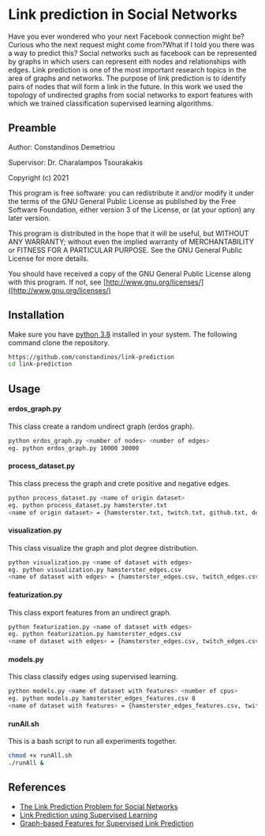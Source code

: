 Link prediction in Social Networks
================

Have you ever wondered who your next Facebook connection might be? Curious who the next request might come from?What if I told you there was a way to predict this? Social networks such as facebook can be represented by graphs in which users can represent eith nodes and relationships with edges. Link prediction is one of the most important research topics in the area of graphs and networks. The purpose of link prediction is to identify pairs of nodes that will form a link in the future. In this work we used the topology of undirected graphs from social networks to export features with which we trained classification supervised learning algorithms.

Preamble
---

Author: Constandinos Demetriou

Supervisor: Dr. Charalampos Tsourakakis

Copyright (c) 2021

This program is free software: you can redistribute it and/or modify it under the terms of the GNU General Public
License as published by the Free Software Foundation, either version 3 of the License, or (at your option) any later
version.

This program is distributed in the hope that it will be useful, but WITHOUT ANY WARRANTY; without even the implied
warranty of MERCHANTABILITY or FITNESS FOR A PARTICULAR PURPOSE. See the GNU General Public License for more details.

You should have received a copy of the GNU General Public License along with this program.
If not, see [http://www.gnu.org/licenses/]([http://www.gnu.org/licenses/)

Installation
----
Make sure you have [python 3.8](https://www.python.org/downloads/release/python-380/)  installed in your system. 
The following command clone the repository.
```bash
https://github.com/constandinos/link-prediction
cd link-prediction
```

Usage
---
#### erdos_graph.py
This class create a random undirect graph (erdos graph).
```bash
python erdos_graph.py <number of nodes> <number of edges>
eg. python erdos_graph.py 10000 30000
```

#### process_dataset.py
This class precess the graph and crete positive and negative edges.
```bash
python process_dataset.py <name of origin dataset>
eg. python process_dataset.py hamsterster.txt
<name of origin dataset> = {hamsterster.txt, twitch.txt, github.txt, deezer.txt, facebook.txt, erdos.txt}
```

#### visualization.py
This class visualize the graph and plot degree distribution.
```bash
python visualization.py <name of dataset with edges>
eg. python visualization.py hamsterster_edges.csv
<name of dataset with edges> = {hamsterster_edges.csv, twitch_edges.csv, github_edges.csv, deezer_edges.csv, facebook_edges.csv, erdos_edges.csv}
```

#### featurization.py
This class export features from an undirect graph.
```bash
python featurization.py <name of dataset with edges>
eg. python featurization.py hamsterster_edges.csv
<name of dataset with edges> = {hamsterster_edges.csv, twitch_edges.csv, github_edges.csv, deezer_edges.csv, facebook_edges.csv, erdos_edges.csv}
```

#### models.py
This class classify edges using supervised learning.
```bash
python models.py <name of dataset with features> <number of cpus>
eg. python models.py hamsterster_edges_features.csv 8
<name of dataset with features> = {hamsterster_edges_features.csv, twitch_edges_features.csv, github_edges_features.csv, deezer_edges_features.csv, facebook_edges_features.csv, erdos_edges_features.csv}
```

#### runAll.sh
This is a bash script to run all experiments together.
```bash
chmod +x runAll.sh
./runAll &
```

References
---
* [The Link Prediction Problem for Social Networks](http://www.cs.cornell.edu/info/people/kleinber/link-pred.pdf)
* [Link Prediction using Supervised Learning](https://archive.siam.org/meetings/sdm06/workproceed/Link%20Analysis/12.pdf)
* [Graph-based Features for Supervised Link Prediction](https://www.semanticscholar.org/paper/Graph-based-features-for-supervised-link-prediction-Cukierski-Hamner/499c6a8982772e04eeea9c137ceb956a9687dc80)
